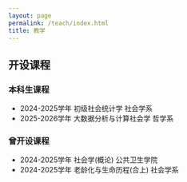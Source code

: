 ```yaml
---
layout: page
permalink: /teach/index.html
title: 教学
---
```


## **开设课程**
  
### 本科生课程
- 2024-2025学年 初级社会统计学         社会学系
- 2025-2026学年 大数据分析与计算社会学  哲学系

### 曾开设课程
- 2024-2025学年 社会学(概论)   公共卫生学院
- 2024-2025学年 老龄化与生命历程(合上)  社会学系






